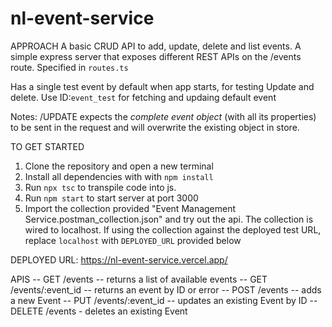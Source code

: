 # nl-event-service

APPROACH
A basic CRUD API to add, update, delete and list events.
A simple express server that exposes different REST APIs on the /events route. Specified in `routes.ts`

Has a single test event by default when app starts, for testing Update and delete.
Use ID:`event_test` for fetching and updaing default event

Notes:
/UPDATE expects the _complete event object_ (with all its properties) to be sent in the request and will overwrite the existing object in store.

TO GET STARTED

1. Clone the repository and open a new terminal
2. Install all dependencies with with `npm install`
3. Run `npx tsc` to transpile code into js.
4. Run `npm start` to start server at port 3000
5. Import the collection provided "Event Management Service.postman_collection.json" and try out the api. The collection is wired to localhost. If using the collection against the deployed test URL, replace `localhost` with `DEPLOYED_URL` provided below

DEPLOYED URL: https://nl-event-service.vercel.app/

APIS
-- GET /events -- returns a list of available events
-- GET /events/:event_id -- returns an event by ID or error
-- POST /events -- adds a new Event
-- PUT /events/:event_id -- updates an existing Event by ID
-- DELETE /events - deletes an existing Event
